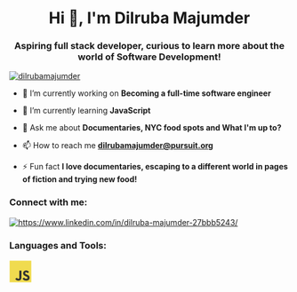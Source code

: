 <h1 align="center">Hi 👋, I'm Dilruba Majumder</h1>
<h3 align="center">Aspiring full stack developer, curious to learn more about the world of Software Development!</h3>

<p align="left"> <a href="https://github.com/ryo-ma/github-profile-trophy"><img src="https://github-profile-trophy.vercel.app/?username=dilrubamajumder" alt="dilrubamajumder" /></a> </p>

- 🔭 I’m currently working on **Becoming a full-time software engineer**

- 🌱 I’m currently learning **JavaScript**

- 💬 Ask me about **Documentaries, NYC food spots and What I'm up to?**

- 📫 How to reach me **dilrubamajumder@pursuit.org**

- ⚡ Fun fact **I love documentaries, escaping to a different world in pages of fiction and trying new food!**

<h3 align="left">Connect with me:</h3>
<p align="left">
<a href="https://www.linkedin.com/in/dilruba-majumder-27bbb5243/" target="blank"><img align="center" src="https://raw.githubusercontent.com/rahuldkjain/github-profile-readme-generator/master/src/images/icons/Social/linked-in-alt.svg" alt="https://www.linkedin.com/in/dilruba-majumder-27bbb5243/" height="30" width="40" /></a>
</p>

<h3 align="left">Languages and Tools:</h3>
<p align="left"> <a href="https://developer.mozilla.org/en-US/docs/Web/JavaScript" target="_blank" rel="noreferrer"> <img src="https://raw.githubusercontent.com/devicons/devicon/master/icons/javascript/javascript-original.svg" alt="javascript" width="40" height="40"/> </a> </p>
